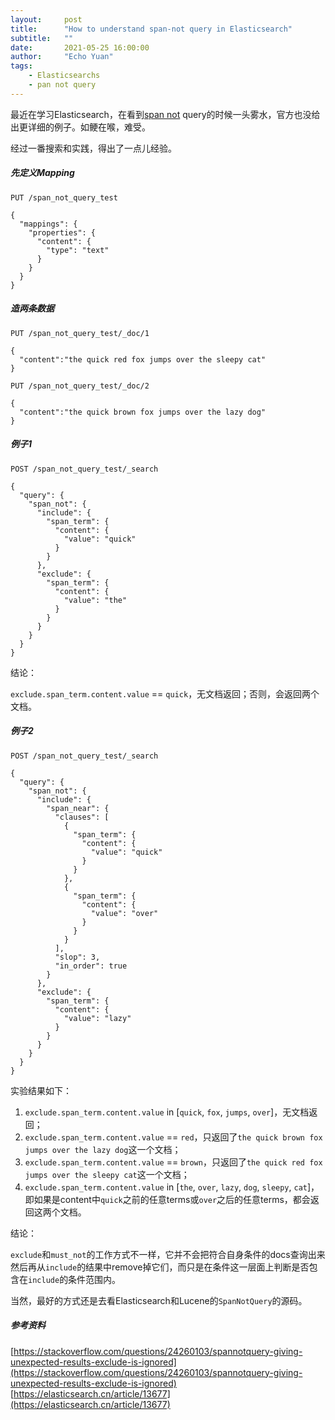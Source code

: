 ```yaml
---
layout:     post
title:      "How to understand span-not query in Elasticsearch"
subtitle:   ""
date:       2021-05-25 16:00:00
author:     "Echo Yuan"
tags:
    - Elasticsearchs
    - pan not query
---
```

最近在学习Elasticsearch，在看到[span not](https://www.elastic.co/guide/en/elasticsearch/reference/7.2/query-dsl-span-not-query.html) query的时候一头雾水，官方也没给出更详细的例子。如鲠在喉，难受。

经过一番搜索和实践，得出了一点儿经验。

##### 先定义Mapping
```
PUT /span_not_query_test

{
  "mappings": {
    "properties": {
      "content": {
        "type": "text"
      }
    }
  }
}
```

##### 造两条数据
```
PUT /span_not_query_test/_doc/1

{
  "content":"the quick red fox jumps over the sleepy cat"
}

PUT /span_not_query_test/_doc/2

{
  "content":"the quick brown fox jumps over the lazy dog"
}
```

##### 例子1
```
POST /span_not_query_test/_search

{
  "query": {
    "span_not": {
      "include": {
        "span_term": {
          "content": {
            "value": "quick"
          }
        }
      },
      "exclude": {
        "span_term": {
          "content": {
            "value": "the"
          }
        }
      }
    }
  }
}
```
结论：
    
`exclude.span_term.content.value` == `quick`，无文档返回；否则，会返回两个文档。

##### 例子2
```
POST /span_not_query_test/_search

{
  "query": {
    "span_not": {
      "include": {
        "span_near": {
          "clauses": [
            {
              "span_term": {
                "content": {
                  "value": "quick"
                }
              }
            },
            {
              "span_term": {
                "content": {
                  "value": "over"
                }
              }
            }
          ],
          "slop": 3,
          "in_order": true
        }
      },
      "exclude": {
        "span_term": {
          "content": {
            "value": "lazy"
          }
        }
      }
    }
  }
}
```
实验结果如下：

1. `exclude.span_term.content.value` in [`quick`, `fox`, `jumps`, `over`]，无文档返回；
2. `exclude.span_term.content.value` == `red`，只返回了`the quick brown fox jumps over the lazy dog`这一个文档；
3. `exclude.span_term.content.value` == `brown`，只返回了`the quick red fox jumps over the sleepy cat`这一个文档；
4. `exclude.span_term.content.value` in [`the`, `over`, `lazy`, `dog`, `sleepy`, `cat`]，即如果是content中`quick`之前的任意terms或`over`之后的任意terms，都会返回这两个文档。

结论：

`exclude`和`must_not`的工作方式不一样，它并不会把符合自身条件的docs查询出来然后再从`include`的结果中remove掉它们，而只是在条件这一层面上判断是否包含在`include`的条件范围内。

当然，最好的方式还是去看Elasticsearch和Lucene的`SpanNotQuery`的源码。

##### 参考资料
[https://stackoverflow.com/questions/24260103/spannotquery-giving-unexpected-results-exclude-is-ignored](https://stackoverflow.com/questions/24260103/spannotquery-giving-unexpected-results-exclude-is-ignored)
[https://elasticsearch.cn/article/13677](https://elasticsearch.cn/article/13677)
